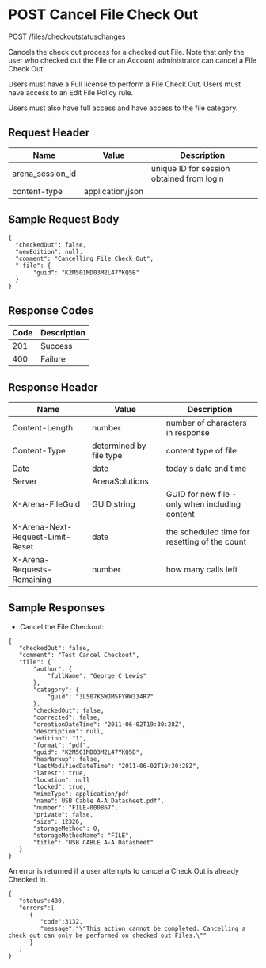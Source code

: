 # POST Cancel File Check Out


POST /files/checkoutstatuschanges

Cancels the check out process for a checked out File. Note that only the user who checked out the File or an Account administrator can cancel a File Check Out

Users must have a Full license to perform a File Check Out. Users must have access to an Edit File Policy rule.

Users must also have full access and have access to the file category.

## Request Header

| Name | Value | Description |
|  --- |  --- |  --- | 
| arena_session_id |   | unique ID for session obtained from login |
| content\-type | application/json |   |

## Sample Request Body


```
{  
  "checkedOut": false,
  "newEdition": null,
  "comment": "Cancelling File Check Out",
  " file": { 
       "guid": "K2M501MD03M2L47YKQ5B"
  }
}
```
## Response Codes

| Code | Description |
|  --- |  --- | 
| 201 | Success |
| 400 | Failure |

## Response Header

| Name | Value | Description |
|  --- |  --- |  --- | 
| Content\-Length | number | number of characters in response |
| Content\-Type | determined by file type | content type of file |
| Date | date | today's date and time |
| Server | ArenaSolutions |   |
| X\-Arena\-FileGuid | GUID string | GUID for new file \- only when including content |
| X\-Arena\-Next\-Request\-Limit\-Reset  | date | the scheduled time for resetting of the count |
| X\-Arena\-Requests\-Remaining  | number | how many calls left |

## Sample Responses
* Cancel the File Checkout:

```
{  
   "checkedOut": false,
   "comment": "Test Cancel Checkout",
   "file": {
       "author": {
           "fullName": "George C Lewis"
       },
       "category": {
           "guid": "3L507K5WJM5FYHW334R7"
       },
       "checkedOut": false,
       "corrected": false,
       "creationDateTime": "2011-06-02T19:30:28Z",
       "description": null,
       "edition": "1",
       "format": "pdf",
       "guid": "K2M501MD03M2L47YKQ5B",
       "hasMarkup": false,
       "lastModifiedDateTime": "2011-06-02T19:30:28Z",
       "latest": true,
       "location": null
       "locked": true,
       "mimeType": application/pdf
       "name": USB Cable A-A Datasheet.pdf",
       "number": "FILE-000867",
       "private": false,
       "size": 12326,
       "storageMethod": 0,
       "storageMethodName": "FILE",
       "title": "USB CABLE A-A Datasheet"
   }       
}
```
An error is returned if a user attempts to cancel a Check Out is already Checked In.

```
{  
   "status":400,
   "errors":[  
      {  
         "code":3132,
         "message":"\"This action cannot be completed. Cancelling a check out can only be performed on checked out Files.\""
      }
   ]
}
```
